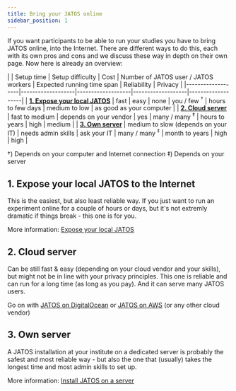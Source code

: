 ```yaml
---
title: Bring your JATOS online
sidebar_position: 1
---
```


If you want participants to be able to run your studies you have to bring JATOS online, into the Internet. There are different ways to do this, each with its own pros and cons and we discuss these way in depth on their own page. Now here is already an overview:

| | Setup time | Setup difficulty | Cost | Number of JATOS user / JATOS workers | Expected running time span  | Reliability | Privacy |
|-------------------|-------------------|-------------------|-------------------|-------------------|
| **[1. Expose your local JATOS](#1-expose-your-local-jatos-to-the-internet)** | fast | easy | none | you / few <sup>†</sup> | hours to few days | medium to low | as good as your computer |
| **[2. Cloud server](#2-cloud-server)** | fast to medium | depends on your vendor | yes | many / many  <sup>‡</sup> | hours to years | high | medium |
| **[3. Own server](#3-own-server)** | medium to slow (depends on your IT) | needs admin skills | ask your IT | many / many <sup>‡</sup> | month to years | high | high |

†) Depends on your computer and Internet connection
‡) Depends on your server


## 1. Expose your local JATOS to the Internet

This is the easiest, but also least reliable way. If you just want to run an experiment online for a couple of hours or days, but it's not extremly dramatic if things break - this one is for you.

More information: [Expose your local JATOS](Expose-your-local-JATOS.html)

## 2. Cloud server

Can be still fast & easy (depending on your cloud vendor and your skills), but might not be in line with your privacy principles. This one is reliable and can run for a long time (as long as you pay). And it can serve many JATOS users.

Go on with [JATOS on DigitalOcean](JATOS-on-DigitalOcean.html) or [JATOS on AWS](JATOS-in-Amazons-Cloud-without-Docker.html) (or any other cloud vendor)

## 3. Own server

A JATOS installation at your institute on a dedicated server is probably the safest and most reliable way - but also the one that (usually) takes the longest time and most admin skills to set up.

More information: [Install JATOS on a server](JATOS-on-a-server.html)


